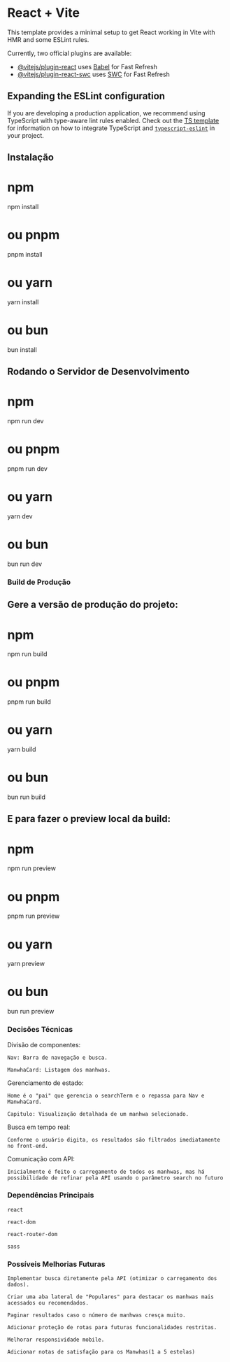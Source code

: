 # React + Vite

This template provides a minimal setup to get React working in Vite with HMR and some ESLint rules.

Currently, two official plugins are available:

- [@vitejs/plugin-react](https://github.com/vitejs/vite-plugin-react/blob/main/packages/plugin-react) uses [Babel](https://babeljs.io/) for Fast Refresh
- [@vitejs/plugin-react-swc](https://github.com/vitejs/vite-plugin-react/blob/main/packages/plugin-react-swc) uses [SWC](https://swc.rs/) for Fast Refresh

## Expanding the ESLint configuration

If you are developing a production application, we recommend using TypeScript with type-aware lint rules enabled. Check out the [TS template](https://github.com/vitejs/vite/tree/main/packages/create-vite/template-react-ts) for information on how to integrate TypeScript and [`typescript-eslint`](https://typescript-eslint.io) in your project.

## Instalação

# npm

npm install

# ou pnpm

pnpm install

# ou yarn

yarn install

# ou bun

bun install

## Rodando o Servidor de Desenvolvimento

# npm

npm run dev

# ou pnpm

pnpm run dev

# ou yarn

yarn dev

# ou bun

bun run dev

### Build de Produção

## Gere a versão de produção do projeto:

# npm

npm run build

# ou pnpm

pnpm run build

# ou yarn

yarn build

# ou bun

bun run build

## E para fazer o preview local da build:

# npm

npm run preview

# ou pnpm

pnpm run preview

# ou yarn

yarn preview

# ou bun

bun run preview

### Decisões Técnicas

Divisão de componentes:

    Nav: Barra de navegação e busca.

    ManwhaCard: Listagem dos manhwas.

Gerenciamento de estado:

    Home é o "pai" que gerencia o searchTerm e o repassa para Nav e ManwhaCard.

    Capitulo: Visualização detalhada de um manhwa selecionado.

Busca em tempo real:

    Conforme o usuário digita, os resultados são filtrados imediatamente no front-end.

Comunicação com API:

    Inicialmente é feito o carregamento de todos os manhwas, mas há possibilidade de refinar pela API usando o parâmetro search no futuro

### Dependências Principais

    react

    react-dom

    react-router-dom

    sass

### Possíveis Melhorias Futuras

    Implementar busca diretamente pela API (otimizar o carregamento dos dados).

    Criar uma aba lateral de "Populares" para destacar os manhwas mais acessados ou recomendados.

    Paginar resultados caso o número de manhwas cresça muito.

    Adicionar proteção de rotas para futuras funcionalidades restritas.

    Melhorar responsividade mobile.

    Adicionar notas de satisfação para os Manwhas(1 a 5 estelas)
